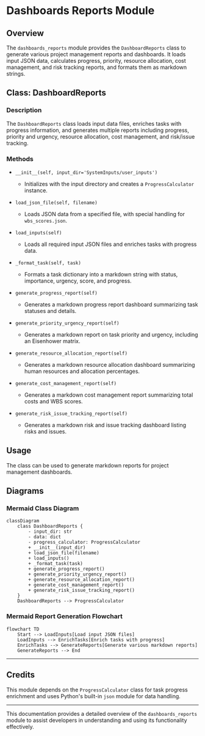 # Dashboards Reports Module

## Overview
The `dashboards_reports` module provides the `DashboardReports` class to generate various project management reports and dashboards. It loads input JSON data, calculates progress, priority, resource allocation, cost management, and risk tracking reports, and formats them as markdown strings.

## Class: DashboardReports

### Description
The `DashboardReports` class loads input data files, enriches tasks with progress information, and generates multiple reports including progress, priority and urgency, resource allocation, cost management, and risk/issue tracking.

### Methods

- `__init__(self, input_dir='SystemInputs/user_inputs')`
  - Initializes with the input directory and creates a `ProgressCalculator` instance.

- `load_json_file(self, filename)`
  - Loads JSON data from a specified file, with special handling for `wbs_scores.json`.

- `load_inputs(self)`
  - Loads all required input JSON files and enriches tasks with progress data.

- `_format_task(self, task)`
  - Formats a task dictionary into a markdown string with status, importance, urgency, score, and progress.

- `generate_progress_report(self)`
  - Generates a markdown progress report dashboard summarizing task statuses and details.

- `generate_priority_urgency_report(self)`
  - Generates a markdown report on task priority and urgency, including an Eisenhower matrix.

- `generate_resource_allocation_report(self)`
  - Generates a markdown resource allocation dashboard summarizing human resources and allocation percentages.

- `generate_cost_management_report(self)`
  - Generates a markdown cost management report summarizing total costs and WBS scores.

- `generate_risk_issue_tracking_report(self)`
  - Generates a markdown risk and issue tracking dashboard listing risks and issues.

## Usage
The class can be used to generate markdown reports for project management dashboards.

## Diagrams

### Mermaid Class Diagram

```mermaid
classDiagram
    class DashboardReports {
        - input_dir: str
        - data: dict
        - progress_calculator: ProgressCalculator
        + __init__(input_dir)
        + load_json_file(filename)
        + load_inputs()
        + _format_task(task)
        + generate_progress_report()
        + generate_priority_urgency_report()
        + generate_resource_allocation_report()
        + generate_cost_management_report()
        + generate_risk_issue_tracking_report()
    }
    DashboardReports --> ProgressCalculator
```

### Mermaid Report Generation Flowchart

```mermaid
flowchart TD
    Start --> LoadInputs[Load input JSON files]
    LoadInputs --> EnrichTasks[Enrich tasks with progress]
    EnrichTasks --> GenerateReports[Generate various markdown reports]
    GenerateReports --> End
```

---

## Credits

This module depends on the `ProgressCalculator` class for task progress enrichment and uses Python's built-in `json` module for data handling.

---

This documentation provides a detailed overview of the `dashboards_reports` module to assist developers in understanding and using its functionality effectively.
